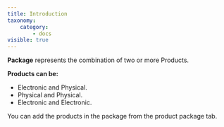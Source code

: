 ```yaml
---
title: Introduction
taxonomy:
    category:
        - docs
visible: true
---
```


**Package** represents the combination of two or more Products.

**Products can be:**

* Electronic and Physical. 
* Physical and Physical.
* Electronic and Electronic.

You can add the products in the package from the product package tab.